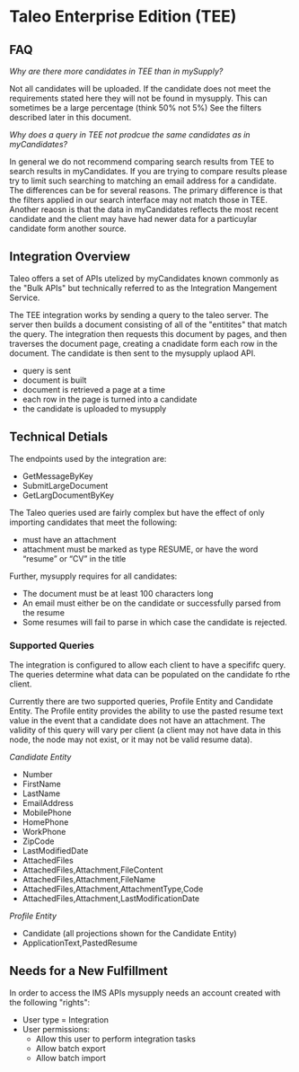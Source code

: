 # Taleo Enterprise Edition (TEE)

## FAQ
*Why are there more candidates in TEE than in mySupply?*

Not all candidates will be uploaded. If the candidate does not meet the requirements stated here they will not be found in mysupply. This can sometimes be a large percentage (think 50% not 5%) See the filters described later in this document.

*Why does a query in TEE not prodcue the same candidates as in myCandidates?*

In general we do not recommend comparing search results from TEE to search results in myCandidates. If you are trying to compare results please try to limit such searching to matching an email address for a candidate. The differences can be for several reasons. The primary difference is that the filters applied in our search interface may not match those in TEE. Another reaosn is that the data in myCandidates reflects the most recent candidate and the client may have had newer data for a particuylar candidate form another source.

## Integration Overview
Taleo offers a set of APIs utelized by myCandidates known commonly as the "Bulk APIs" but technically referred to as the Integration Mangement Service.

The TEE integration works by sending a query to the taleo server. The server then builds a document consisting of all of the "entitites" that match the query. The integration then requests this document by pages, and then traverses the document page, creating a cnadidate form each row in the document. The candidate is then sent to the mysupply uplaod API.
- query is sent
- document is built
- document is retrieved a page at a time
- each row in the page is turned into a candidate
- the candidate is uploaded to mysupply

## Technical Detials
The endpoints used by the integration are:
- GetMessageByKey
- SubmitLargeDocument
- GetLargDocumentByKey

The Taleo queries used are fairly complex but have the effect of only importing candidates that meet the following:
- must have an attachment
- attachment must be marked as type RESUME, or have the word “resume” or “CV” in the title
 
Further, mysupply requires for all candidates:
- The document must be at least 100 characters long
- An email must either be on the candidate or successfully parsed from the resume
- Some resumes will fail to parse in which case the candidate is rejected.

### Supported Queries
The integration is configured to allow each client to have a specififc query. The queries determine what data can be populated on the candidate fo rthe client.

Currently there are two supported queries, Profile Entity and Candidate Entity. The Profile entity provides the ability to use the pasted resume text value in the event that a candidate does not have an attachment. The validity of this query will vary per client (a client may not have data in this node, the node may not exist, or it may not be valid resume data).

*Candidate Entity*
- Number
- FirstName
- LastName
- EmailAddress
- MobilePhone
- HomePhone
- WorkPhone
- ZipCode
- LastModifiedDate
- AttachedFiles
- AttachedFiles,Attachment,FileContent
- AttachedFiles,Attachment,FileName
- AttachedFiles,Attachment,AttachmentType,Code
- AttachedFiles,Attachment,LastModificationDate

*Profile Entity*

- Candidate (all projections shown for the Candidate Entity)
- ApplicationText,PastedResume

## Needs for a New Fulfillment
In order to access the IMS APIs mysupply needs an account created with the following "rights":

- User type = Integration
- User permissions:
  - Allow this user to perform integration tasks
  - Allow batch export
  - Allow batch import
